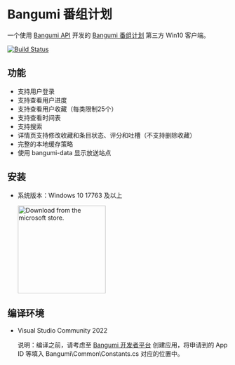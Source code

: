﻿# Bangumi 番组计划

一个使用 [Bangumi API](https://github.com/bangumi/api) 开发的 [Bangumi 番组计划](https://bgm.tv) 第三方 Win10 客户端。

[![Build Status](https://dev.azure.com/lhyzf/Bangumi%20UWP/_apis/build/status/lhyzf.Bangumi?branchName=master)](https://dev.azure.com/lhyzf/Bangumi%20UWP/_build/latest?definitionId=5&branchName=master)

## 功能

- 支持用户登录
- 支持查看用户进度
- 支持查看用户收藏（每类限制25个）
- 支持查看时间表
- 支持搜索
- 详情页支持修改收藏和条目状态、评分和吐槽（不支持删除收藏）
- 完整的本地缓存策略
- 使用 bangumi-data 显示放送站点

## 安装

- 系统版本：Windows 10 17763 及以上

    [<img src='https://get.microsoft.com/images/en-us%20dark.svg' alt='Download from the microsoft store.' width=200/>](https://apps.microsoft.com/detail/9PLKXLTWSVXR?referrer=appbadge&cid=github&mode=direct)

## 编译环境

- Visual Studio Community 2022

    说明：编译之前，请考虑至 [Bangumi 开发者平台](https://bgm.tv/dev/app) 创建应用，将申请到的 App ID 等填入 Bangumi\Common\Constants.cs 对应的位置中。
